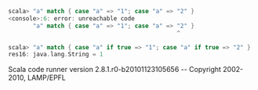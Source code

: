 ```scala
scala> "a" match { case "a" => "1"; case "a" => "2" }
<console>:6: error: unreachable code
       "a" match { case "a" => "1"; case "a" => "2" }
                                                ^

scala> "a" match { case "a" if true => "1"; case "a" if true => "2" }
res16: java.lang.String = 1
```


Scala code runner version 2.8.1.r0-b20101123105656 -- Copyright 2002-2010, LAMP/EPFL
